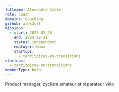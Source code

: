 ```yaml
---
fullname: Alexandre Cotte
role: Coach
domaine: Coaching
github: alex3ctt
missions:
  - start: 2023-02-28
    end: 2024-12-31
    status: independent
    employer: Numa
    startups:
      - territoires-en-transitions
startups:
  - territoires-en-transitions
memberType: beta
---
```

Product manager, cycliste amateur et réparateur vélo